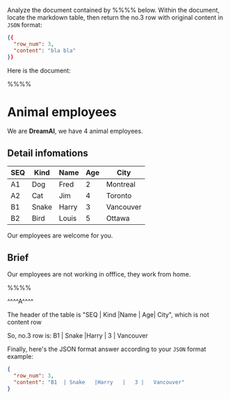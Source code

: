 Analyze the document contained by %%%% below. Within the document, locate the markdown table, then return the no.3 row with original content in `JSON` format:
```json
{{
  "row_num": 3,
  "content": "bla bla"
}}
```

Here is the document:

%%%%
# Animal employees
We are **DreamAI**, we have 4 animal employees.
## Detail infomations

SEQ | Kind    |Name    |   Age| City
----|---------|--------|------|----
A1  | Dog    |Fred    |   2 |   Montreal
A2  | Cat     |Jim     |   4 |   Toronto
B1  | Snake   |Harry   |   3 |   Vancouver
B2  | Bird   |Louis   |   5 |   Ottawa

Our employees are welcome for you.

## Brief
Our employees are not working in offfice, they work from home.

%%%%

^^^^A^^^^

The header of the table is "SEQ | Kind    |Name    |   Age| City", which is not content row

So, no.3 row is:
B1  | Snake   |Harry   |   3 |   Vancouver

Finally, here's the JSON format answer according to your `JSON` format example:
```json
{
  "row_num": 3,
  "content": "B1  | Snake   |Harry   |   3 |   Vancouver"
}
```